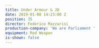 ```yaml
---
title: Under Armour & JD
date: 2019-01-08 14:23:00 Z
position: 35
director: Federico Mazzarisi
production-company: 'We are Parliament '
equipment: Red Weapon
is-shown: false
---
```


